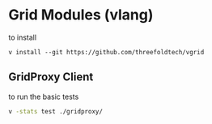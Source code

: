 # Grid Modules (vlang)
 
to install

```
v install --git https://github.com/threefoldtech/vgrid
```

## GridProxy Client

to run the basic tests
```sh
v -stats test ./gridproxy/
```



